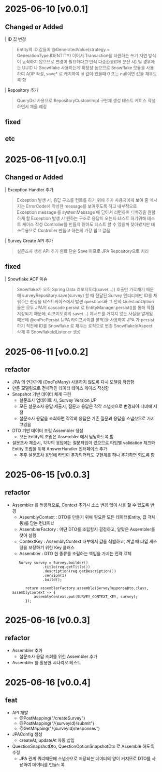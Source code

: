 # 2025-06-10 [v0.0.1]

## Changed or Added

| ID 값 변경
> Entity의 ID 값들이 @GeneratedValue(strategy = GenerationType.IDENTITY) 이어서
> Transaction을 지원하는 쓰기 지연 방식이 동작하지 않으므로 변경이 필요하다고 인식
> 다중환경(DB 분산 시) 일 경우에는 UUID 나 Snowflake 사용하는게 확장성 높으므로
> Snowflake 모듈을 사용하여 AOP 작성, save* 로 캐치하여 id 값이 있을때 0 또는 null이면 값을 채우도록 함

| Repository 추가
> QueryDsl 사용으로 RepositoryCustomImpl 구현체 생성
> 테스트 케이스 작성하면서 채울 예정

## fixed

## etc

# 2025-06-11 [v0.0.1]

## Changed or Added

| Exception Handler 추가
> Exception 발생 시, 응답 구조를 컨트롤 하기 위해 추가
> 사용자에게 보여 줄 메시지는 ErrorCode에 작성한 message를 보여주도록 하고
> 내부적으로 Exception message 를 systemMessage 에 담아서 리턴하여 디버깅을 원할하게 함
> Exception 발생 시 원하는 구조로 응답이 오는지 테스트 하기위해 테스트 케이스 작성
> Controller를 만들지 않아도 테스트 할 수 있을까 찾아봤지만 테스트용으로 Controller 만들고 하는게 가장 쉽고 깔끔

| Survey Create API 추가
> 설문조사 생성 API 추가 완료
> 단순 Save 이므로 JPA Repository으로 처리

## fixed

| Snowflake AOP 이슈
> Snowflake가 오직 Spring Data 리포지토리(save(...)) 호출만 가로채기 때문에
> surveyRepository.save(survey) 할 때 전달된 Survey 엔티티에만 ID를 채워주는 현상을 테스트케이스에서 발견
> questions와 그 안의 QuestionOption들은 모두 JPA의 cascade persist 로
> EntityManager.persist()를 통해 직접 저장되기 때문에, 리포지토리의 save(...) 메서드를 거치지 않는 사실을 알게됨
> 때문에 @onPrePersist (JPA 라이프사이클 콜백)을 사용하여 JPA 가 persist 하기 직전에 ID를 Snowflake 로 채우는 로직으로 변경
> SnowflakeIdAspect 삭제 후 SnowflakeIdListener 생성

# 2025-06-11 [v0.0.2]

## refactor

- JPA 의 연관관게 (OneToMany) 사용하지 않도록 다시 모델링 작업함
- 만든 모델링으로 전체적인 데이터 테이스 케이스 작성함
- Snapshot 기반 데이터 체계 구현
    - 설문조사 업데이트 시, Survey Version UP
    - 모든 설문조사 응답 제출시, 질문과 응답은 각각 스냅샷으로 변경되어 디비에 저장
    - 설문조사 응답을 조회하면 각각의 응답은 기존 질문과 응답을 스냅샷으로 가지고있음
- DTO 기반 데이터 조립 Assembler 생성
    - 모든 Entity의 조립은 Assembler 에서 담당하도록 함
- 설문조사 제출시, 각각의 응답에는 질문타입이 있으므로 타입별 validation 체크와 Entity 조립을 위해 AnswerHandler 인터페이스 추가
    - 추후 설문조사 응답에 타입이 추가되더라도 구현체를 하나 추가하면 되도록 함

# 2025-06-15 [v0.0.3]

## refactor

- Assembler 를 범용적으로, Context 추가시 소스 변경 없이 사용 할 수 있도록 변경
    - AssemblyContext :  DTO를 만들기 위해 필요한 모든 데이터(Entity, 값 객체 등)를 담는 컨테이너
    - AssemblerFactory : 어떤 DTO를 조립할지 결정하고, 알맞은 Assembler를 찾아 실행
    - ContextKey<T> : AssemblyContext 내부에서 값을 식별하고, 꺼낼 때 타입 캐스팅을 보장하기 위한 Key 클래스
    - Assembler<D> : DTO 한 종류를 조립하는 책임을 가지는 전략 객체
  ```
     Survey survey = Survey.builder()
                .title(req.getTitle())
                .description(req.getDescription())
                .version(1)
                .build();

        return assemblerFactory.assemble(SurveyResponseDto.class, assemblyContext -> {
            assemblyContext.put(SURVEY_CONTEXT_KEY, survey);
        });
  ```

# 2025-06-16 [v0.0.3]

## refactor

- Assembler 추가
    - 설문조사 응답 조회를 위한 Assembler 추가
- Assembler 를 활용한 시나리오 테스트

# 2025-06-16 [v0.0.4]
## feat
- API 개발
  - @PostMapping("/createSurvey")
  - @PostMapping("/{surveyId}/submit")
  - @GetMapping("/{surveyId}/responses")
- JPAConfig 생성
  - createAt, updateAt 자동 삽입
- QuestionSnapshotDto, QuestionOptionSnapshotDto 로 Assemble 하도록 수정
  - JPA 관계 쿼리때문에 스냅샷으로 저장되는 데이터의 양이 커지므로 DTO를 사용하여 데이터를 만들도록 